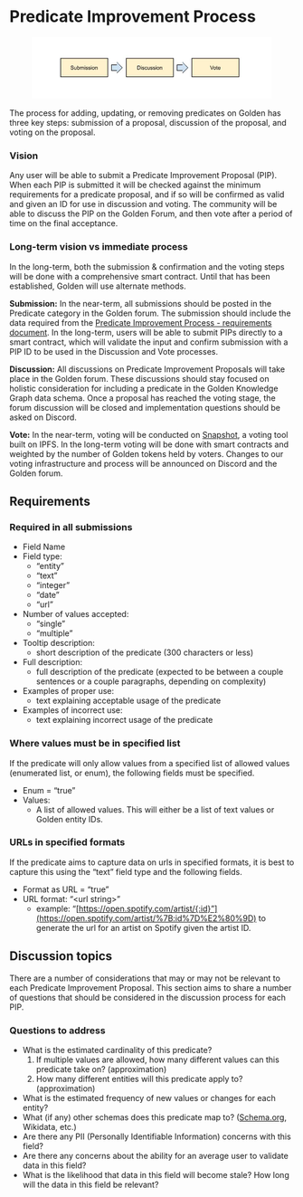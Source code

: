 # Predicate Improvement Process

<figure><img src="../../.gitbook/assets/image (1).png" alt=""><figcaption></figcaption></figure>

The process for adding, updating, or removing predicates on Golden has three key steps: submission of a proposal, discussion of the proposal, and voting on the proposal.

### Vision

Any user will be able to submit a Predicate Improvement Proposal (PIP). When each PIP is submitted it will be checked against the minimum requirements for a predicate proposal, and if so will be confirmed as valid and given an ID for use in discussion and voting. The community will be able to discuss the PIP on the Golden Forum, and then vote after a period of time on the final acceptance.

### Long-term vision vs immediate process

In the long-term, both the submission & confirmation and the voting steps will be done with a comprehensive smart contract. Until that has been established, Golden will use alternate methods.

**Submission:** In the near-term, all submissions should be posted in the Predicate category in the Golden forum. The submission should include the data required from the [Predicate Improvement Process - requirements document](https://www.notion.so/Predicate-Improvement-Process-requirements-c2927fdce8ec40219473ef74237845e6). In the long-term, users will be able to submit PIPs directly to a smart contract, which will validate the input and confirm submission with a PIP ID to be used in the Discussion and Vote processes.

**Discussion:** All discussions on Predicate Improvement Proposals will take place in the Golden forum. These discussions should stay focused on holistic consideration for including a predicate in the Golden Knowledge Graph data schema. Once a proposal has reached the voting stage, the forum discussion will be closed and implementation questions should be asked on Discord.

**Vote:** In the near-term, voting will be conducted on [Snapshot](https://snapshot.org), a voting tool built on IPFS. In the long-term voting will be done with smart contracts and weighted by the number of Golden tokens held by voters. Changes to our voting infrastructure and process will be announced on Discord and the Golden forum.

## Requirements

### Required in all submissions

* Field Name
* Field type:
  * “entity”
  * “text”
  * “integer”
  * “date”
  * “url”
* Number of values accepted:
  * “single”
  * “multiple”
* Tooltip description:
  * short description of the predicate (300 characters or less)
* Full description:
  * full description of the predicate (expected to be between a couple sentences or a couple paragraphs, depending on complexity)
* Examples of proper use:
  * text explaining acceptable usage of the predicate
* Examples of incorrect use:
  * text explaining incorrect usage of the predicate

### Where values must be in specified list

If the predicate will only allow values from a specified list of allowed values (enumerated list, or enum), the following fields must be specified.

* Enum = “true”
* Values:
  * A list of allowed values. This will either be a list of text values or Golden entity IDs.

### URLs in specified formats

If the predicate aims to capture data on urls in specified formats, it is best to capture this using the “text” field type and the following fields.

* Format as URL = “true”
* URL format: “\<url string>”
  * example: “[https://open.spotify.com/artist/{:id}”](https://open.spotify.com/artist/%7B:id%7D%E2%80%9D) to generate the url for an artist on Spotify given the artist ID.

## Discussion topics

There are a number of considerations that may or may not be relevant to each Predicate Improvement Proposal. This section aims to share a number of questions that should be considered in the discussion process for each PIP.

### Questions to address

* What is the estimated cardinality of this predicate?
  1. If multiple values are allowed, how many different values can this predicate take on? (approximation)
  2. How many different entities will this predicate apply to? (approximation)
* What is the estimated frequency of new values or changes for each entity?
* What (if any) other schemas does this predicate map to? ([Schema.org](http://schema.org), Wikidata, etc.)
* Are there any PII (Personally Identifiable Information) concerns with this field?
* Are there any concerns about the ability for an average user to validate data in this field?
* What is the likelihood that data in this field will become stale? How long will the data in this field be relevant?
